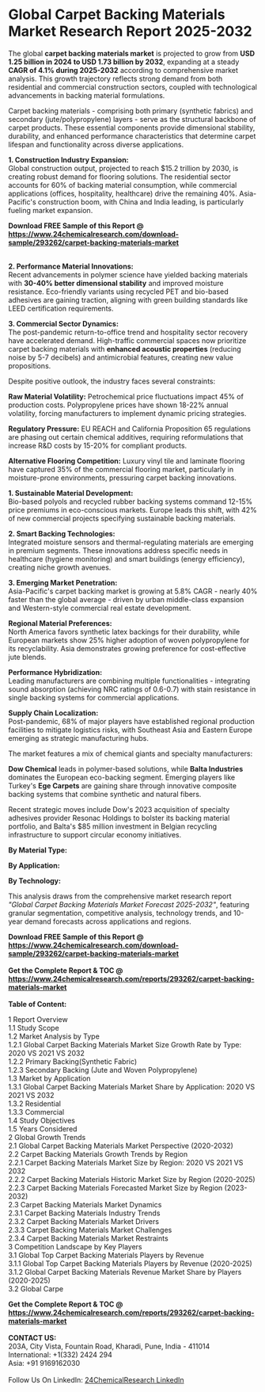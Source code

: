 <h1>Global Carpet Backing Materials Market Research Report 2025-2032</h1><p>The global <strong>carpet backing materials market</strong> is projected to grow from <strong>USD 1.25 billion in 2024 to USD 1.73 billion by 2032</strong>, expanding at a steady <strong>CAGR of 4.1% during 2025-2032</strong> according to comprehensive market analysis. This growth trajectory reflects strong demand from both residential and commercial construction sectors, coupled with technological advancements in backing material formulations.</p><p>Carpet backing materials - comprising both primary (synthetic fabrics) and secondary (jute/polypropylene) layers - serve as the structural backbone of carpet products. These essential components provide dimensional stability, durability, and enhanced performance characteristics that determine carpet lifespan and functionality across diverse applications.</p><p><strong>1. Construction Industry Expansion:</strong><br>
Global construction output, projected to reach $15.2 trillion by 2030, is creating robust demand for flooring solutions. The residential sector accounts for 60% of backing material consumption, while commercial applications (offices, hospitality, healthcare) drive the remaining 40%. Asia-Pacific's construction boom, with China and India leading, is particularly fueling market expansion.</p><div><b>Download FREE Sample of this Report @ 
            <a href="https://www.24chemicalresearch.com/download-sample/293262/carpet-backing-materials-market">
            https://www.24chemicalresearch.com/download-sample/293262/carpet-backing-materials-market</a></b></div><br><p><strong>2. Performance Material Innovations:</strong><br>
Recent advancements in polymer science have yielded backing materials with <strong>30-40% better dimensional stability</strong> and improved moisture resistance. Eco-friendly variants using recycled PET and bio-based adhesives are gaining traction, aligning with green building standards like LEED certification requirements.</p><p><strong>3. Commercial Sector Dynamics:</strong><br>
The post-pandemic return-to-office trend and hospitality sector recovery have accelerated demand. High-traffic commercial spaces now prioritize carpet backing materials with <strong>enhanced acoustic properties</strong> (reducing noise by 5-7 decibels) and antimicrobial features, creating new value propositions.</p><p>Despite positive outlook, the industry faces several constraints:</p><p><strong>Raw Material Volatility:</strong> Petrochemical price fluctuations impact 45% of production costs. Polypropylene prices have shown 18-22% annual volatility, forcing manufacturers to implement dynamic pricing strategies.</p><p><strong>Regulatory Pressure:</strong> EU REACH and California Proposition 65 regulations are phasing out certain chemical additives, requiring reformulations that increase R&amp;D costs by 15-20% for compliant products.</p><p><strong>Alternative Flooring Competition:</strong> Luxury vinyl tile and laminate flooring have captured 35% of the commercial flooring market, particularly in moisture-prone environments, pressuring carpet backing innovations.</p><p><strong>1. Sustainable Material Development:</strong><br>
Bio-based polyols and recycled rubber backing systems command 12-15% price premiums in eco-conscious markets. Europe leads this shift, with 42% of new commercial projects specifying sustainable backing materials.</p><p><strong>2. Smart Backing Technologies:</strong><br>
Integrated moisture sensors and thermal-regulating materials are emerging in premium segments. These innovations address specific needs in healthcare (hygiene monitoring) and smart buildings (energy efficiency), creating niche growth avenues.</p><p><strong>3. Emerging Market Penetration:</strong><br>
Asia-Pacific's carpet backing market is growing at 5.8% CAGR - nearly 40% faster than the global average - driven by urban middle-class expansion and Western-style commercial real estate development.</p><p><strong>Regional Material Preferences:</strong><br>
	North America favors synthetic latex backings for their durability, while European markets show 25% higher adoption of woven polypropylene for its recyclability. Asia demonstrates growing preference for cost-effective jute blends.</p><p><strong>Performance Hybridization:</strong><br>
	Leading manufacturers are combining multiple functionalities - integrating sound absorption (achieving NRC ratings of 0.6-0.7) with stain resistance in single backing systems for commercial applications.</p><p><strong>Supply Chain Localization:</strong><br>
	Post-pandemic, 68% of major players have established regional production facilities to mitigate logistics risks, with Southeast Asia and Eastern Europe emerging as strategic manufacturing hubs.</p><p>The market features a mix of chemical giants and specialty manufacturers:</p><p><strong>Dow Chemical</strong> leads in polymer-based solutions, while <strong>Balta Industries</strong> dominates the European eco-backing segment. Emerging players like Turkey's <strong>Ege Carpets</strong> are gaining share through innovative composite backing systems that combine synthetic and natural fibers.</p><p>Recent strategic moves include Dow's 2023 acquisition of specialty adhesives provider Resonac Holdings to bolster its backing material portfolio, and Balta's $85 million investment in Belgian recycling infrastructure to support circular economy initiatives.</p><p><strong>By Material Type:</strong></p><p><strong>By Application:</strong></p><p><strong>By Technology:</strong></p><p>This analysis draws from the comprehensive market research report <em>"Global Carpet Backing Materials Market Forecast 2025-2032"</em>, featuring granular segmentation, competitive analysis, technology trends, and 10-year demand forecasts across applications and regions.</p><div><b>Download FREE Sample of this Report @ 
            <a href="https://www.24chemicalresearch.com/download-sample/293262/carpet-backing-materials-market">
            https://www.24chemicalresearch.com/download-sample/293262/carpet-backing-materials-market</a></b></div><br><div><b>Get the Complete Report & TOC @ 
            <a href="https://www.24chemicalresearch.com/reports/293262/carpet-backing-materials-market">
            https://www.24chemicalresearch.com/reports/293262/carpet-backing-materials-market</a></b></div><br>
            <b>Table of Content:</b><p>1 Report Overview<br />
    1.1 Study Scope<br />
    1.2 Market Analysis by Type<br />
        1.2.1 Global Carpet Backing Materials Market Size Growth Rate by Type: 2020 VS 2021 VS 2032<br />
        1.2.2 Primary Backing(Synthetic Fabric)<br />
        1.2.3 Secondary Backing (Jute and Woven Polypropylene)<br />
    1.3 Market by Application<br />
        1.3.1 Global Carpet Backing Materials Market Share by Application: 2020 VS 2021 VS 2032<br />
        1.3.2 Residential<br />
        1.3.3 Commercial<br />
    1.4 Study Objectives<br />
    1.5 Years Considered<br />
2 Global Growth Trends<br />
    2.1 Global Carpet Backing Materials Market Perspective (2020-2032)<br />
    2.2 Carpet Backing Materials Growth Trends by Region<br />
        2.2.1 Carpet Backing Materials Market Size by Region: 2020 VS 2021 VS 2032<br />
        2.2.2 Carpet Backing Materials Historic Market Size by Region (2020-2025)<br />
        2.2.3 Carpet Backing Materials Forecasted Market Size by Region (2023-2032)<br />
    2.3 Carpet Backing Materials Market Dynamics<br />
        2.3.1 Carpet Backing Materials Industry Trends<br />
        2.3.2 Carpet Backing Materials Market Drivers<br />
        2.3.3 Carpet Backing Materials Market Challenges<br />
        2.3.4 Carpet Backing Materials Market Restraints<br />
3 Competition Landscape by Key Players<br />
    3.1 Global Top Carpet Backing Materials Players by Revenue<br />
        3.1.1 Global Top Carpet Backing Materials Players by Revenue (2020-2025)<br />
        3.1.2 Global Carpet Backing Materials Revenue Market Share by Players (2020-2025)<br />
    3.2 Global Carpe</p><div><b>Get the Complete Report & TOC @ 
            <a href="https://www.24chemicalresearch.com/reports/293262/carpet-backing-materials-market">
            https://www.24chemicalresearch.com/reports/293262/carpet-backing-materials-market</a></b></div><br><b>CONTACT US:</b><br>
            203A, City Vista, Fountain Road, Kharadi, Pune, India - 411014<br>
            International: +1(332) 2424 294<br>
            Asia: +91 9169162030 <br><br>
            Follow Us On LinkedIn: <a href="https://www.linkedin.com/company/24chemicalresearch/">24ChemicalResearch LinkedIn</a>
